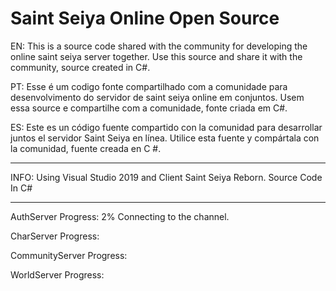 # Saint Seiya Online Open Source

EN:
This is a source code shared with the community for developing the online saint seiya server together. 
Use this source and share it with the community, source created in C#.

PT:
Esse é um codigo fonte compartilhado com a comunidade para desenvolvimento do servidor de saint seiya online em conjuntos. 
Usem essa source e compartilhe com a comunidade, fonte criada em C#.

ES:
Este es un código fuente compartido con la comunidad para desarrollar juntos el servidor Saint Seiya en línea. 
Utilice esta fuente y compártala con la comunidad, fuente creada en C #.
_______________________________________________________________________________________________________________________________
INFO:
      Using Visual Studio 2019 and Client Saint Seiya Reborn.
      Source Code In C#
_______________________________________________________________________________________________________________________________
AuthServer Progress:
                      2% Connecting to the channel.
                      
CharServer Progress:

                      
CommunityServer Progress:


WorldServer Progress:
